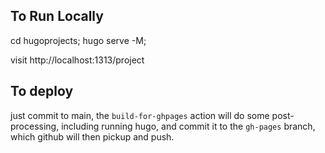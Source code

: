 ## To Run Locally

cd hugoprojects; hugo serve -M; 

visit http://localhost:1313/project

## To deploy

just commit to main, the `build-for-ghpages` action will do some post-processing,
including running hugo, and commit it to the `gh-pages` branch, which
github will then pickup and push.